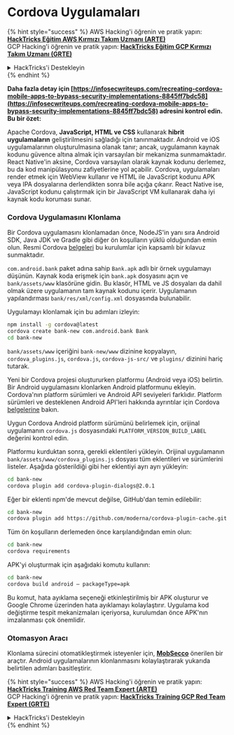 # Cordova Uygulamaları

{% hint style="success" %}
AWS Hacking'i öğrenin ve pratik yapın:<img src="/.gitbook/assets/arte.png" alt="" data-size="line">[**HackTricks Eğitim AWS Kırmızı Takım Uzmanı (ARTE)**](https://training.hacktricks.xyz/courses/arte)<img src="/.gitbook/assets/arte.png" alt="" data-size="line">\
GCP Hacking'i öğrenin ve pratik yapın: <img src="/.gitbook/assets/grte.png" alt="" data-size="line">[**HackTricks Eğitim GCP Kırmızı Takım Uzmanı (GRTE)**<img src="/.gitbook/assets/grte.png" alt="" data-size="line">](https://training.hacktricks.xyz/courses/grte)

<details>

<summary>HackTricks'i Destekleyin</summary>

* [**abonelik planlarını**](https://github.com/sponsors/carlospolop) kontrol edin!
* **💬 [**Discord grubuna**](https://discord.gg/hRep4RUj7f) veya [**telegram grubuna**](https://t.me/peass) katılın ya da **Twitter'da** 🐦 [**@hacktricks\_live**](https://twitter.com/hacktricks\_live)** bizi takip edin.**
* **Hacking ipuçlarını paylaşmak için** [**HackTricks**](https://github.com/carlospolop/hacktricks) ve [**HackTricks Cloud**](https://github.com/carlospolop/hacktricks-cloud) github reposuna PR gönderin.

</details>
{% endhint %}

**Daha fazla detay için [https://infosecwriteups.com/recreating-cordova-mobile-apps-to-bypass-security-implementations-8845ff7bdc58](https://infosecwriteups.com/recreating-cordova-mobile-apps-to-bypass-security-implementations-8845ff7bdc58) adresini kontrol edin. Bu bir özet:**

Apache Cordova, **JavaScript, HTML ve CSS** kullanarak **hibrit uygulamaların** geliştirilmesini sağladığı için tanınmaktadır. Android ve iOS uygulamalarının oluşturulmasına olanak tanır; ancak, uygulamanın kaynak kodunu güvence altına almak için varsayılan bir mekanizma sunmamaktadır. React Native'in aksine, Cordova varsayılan olarak kaynak kodunu derlemez, bu da kod manipülasyonu zafiyetlerine yol açabilir. Cordova, uygulamaları render etmek için WebView kullanır ve HTML ile JavaScript kodunu APK veya IPA dosyalarına derlendikten sonra bile açığa çıkarır. React Native ise, JavaScript kodunu çalıştırmak için bir JavaScript VM kullanarak daha iyi kaynak kodu koruması sunar.

### Cordova Uygulamasını Klonlama

Bir Cordova uygulamasını klonlamadan önce, NodeJS'in yanı sıra Android SDK, Java JDK ve Gradle gibi diğer ön koşulların yüklü olduğundan emin olun. Resmi Cordova [belgeleri](https://cordova.apache.org/docs/en/11.x/guide/cli/#install-pre-requisites-for-building) bu kurulumlar için kapsamlı bir kılavuz sunmaktadır.

`com.android.bank` paket adına sahip `Bank.apk` adlı bir örnek uygulamayı düşünün. Kaynak koda erişmek için `bank.apk` dosyasını açın ve `bank/assets/www` klasörüne gidin. Bu klasör, HTML ve JS dosyaları da dahil olmak üzere uygulamanın tam kaynak kodunu içerir. Uygulamanın yapılandırması `bank/res/xml/config.xml` dosyasında bulunabilir.

Uygulamayı klonlamak için bu adımları izleyin:
```bash
npm install -g cordova@latest
cordova create bank-new com.android.bank Bank
cd bank-new
```
`bank/assets/www` içeriğini `bank-new/www` dizinine kopyalayın, `cordova_plugins.js`, `cordova.js`, `cordova-js-src/` ve `plugins/` dizinini hariç tutarak.

Yeni bir Cordova projesi oluştururken platformu (Android veya iOS) belirtin. Bir Android uygulamasını klonlarken Android platformunu ekleyin. Cordova'nın platform sürümleri ve Android API seviyeleri farklıdır. Platform sürümleri ve desteklenen Android API'leri hakkında ayrıntılar için Cordova [belgelerine](https://cordova.apache.org/docs/en/11.x/guide/platforms/android/) bakın.

Uygun Cordova Android platform sürümünü belirlemek için, orijinal uygulamanın `cordova.js` dosyasındaki `PLATFORM_VERSION_BUILD_LABEL` değerini kontrol edin.

Platformu kurduktan sonra, gerekli eklentileri yükleyin. Orijinal uygulamanın `bank/assets/www/cordova_plugins.js` dosyası tüm eklentileri ve sürümlerini listeler. Aşağıda gösterildiği gibi her eklentiyi ayrı ayrı yükleyin:
```bash
cd bank-new
cordova plugin add cordova-plugin-dialogs@2.0.1
```
Eğer bir eklenti npm'de mevcut değilse, GitHub'dan temin edilebilir:
```bash
cd bank-new
cordova plugin add https://github.com/moderna/cordova-plugin-cache.git
```
Tüm ön koşulların derlemeden önce karşılandığından emin olun:
```bash
cd bank-new
cordova requirements
```
APK'yi oluşturmak için aşağıdaki komutu kullanın:
```bash
cd bank-new
cordova build android — packageType=apk
```
Bu komut, hata ayıklama seçeneği etkinleştirilmiş bir APK oluşturur ve Google Chrome üzerinden hata ayıklamayı kolaylaştırır. Uygulama kod değiştirme tespit mekanizmaları içeriyorsa, kurulumdan önce APK'nın imzalanması çok önemlidir.

### Otomasyon Aracı

Klonlama sürecini otomatikleştirmek isteyenler için, **[MobSecco](https://github.com/Anof-cyber/MobSecco)** önerilen bir araçtır. Android uygulamalarının klonlanmasını kolaylaştırarak yukarıda belirtilen adımları basitleştirir.

{% hint style="success" %}
AWS Hacking'i öğrenin ve pratik yapın:<img src="/.gitbook/assets/arte.png" alt="" data-size="line">[**HackTricks Training AWS Red Team Expert (ARTE)**](https://training.hacktricks.xyz/courses/arte)<img src="/.gitbook/assets/arte.png" alt="" data-size="line">\
GCP Hacking'i öğrenin ve pratik yapın: <img src="/.gitbook/assets/grte.png" alt="" data-size="line">[**HackTricks Training GCP Red Team Expert (GRTE)**<img src="/.gitbook/assets/grte.png" alt="" data-size="line">](https://training.hacktricks.xyz/courses/grte)

<details>

<summary>HackTricks'i Destekleyin</summary>

* [**abonelik planlarını**](https://github.com/sponsors/carlospolop) kontrol edin!
* **💬 [**Discord grubuna**](https://discord.gg/hRep4RUj7f) veya [**telegram grubuna**](https://t.me/peass) katılın ya da **Twitter'da** 🐦 [**@hacktricks\_live**](https://twitter.com/hacktricks\_live)**'i takip edin.**
* **Hacking ipuçlarını paylaşmak için [**HackTricks**](https://github.com/carlospolop/hacktricks) ve [**HackTricks Cloud**](https://github.com/carlospolop/hacktricks-cloud) github reposuna PR gönderin.**

</details>
{% endhint %}
